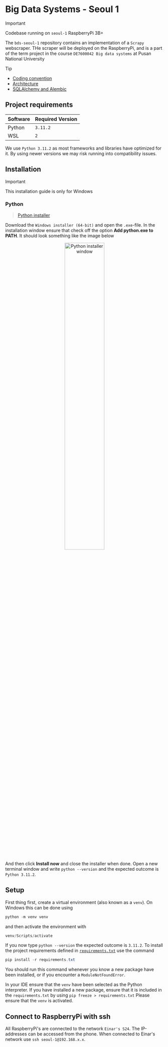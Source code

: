 # Big Data Systems - Seoul 1

> [!IMPORTANT]
> Codebase running on `seoul-1` RaspberryPi 3B+

The `bds-seoul-1` repository contains an implementation of a `Scrapy` webscraper. THe scraper will be deployed on the
RaspberryPi, and is a part of the term project in the course `DE7600042 Big data systems` at Pusan National University

> [!TIP]
> - [Coding convention](./docs/coding-convention.md)
> - [Architecture](./docs/architecture.md)
> - [SQLAlchemy and Alembic](./docs/database.md)

## Project requirements

| Software | Required Version |
|----------|------------------|
| Python   | `3.11.2`         |
| WSL      | `2`              |

We use `Python 3.11.2`  as most frameworks and libraries have optimized for it. By using newer
versions we may risk running into compatibility issues.

## Installation

> [!IMPORTANT]  
> This installation guide is only for Windows

### Python

> [Python installer](https://www.python.org/downloads/release/python-3112/)

Download the `Windows installer (64-bit)` and open the `.exe`-file. In the installation window ensure that check off the
option **Add python.exe to PATH**. It should look something like the image below

<div align="center">
  <img src="https://github.com/user-attachments/assets/ca85b102-c5ad-4716-a108-f79f1d065492" alt="Python installer window" width="50%">
</div>

And then click **Install now** and close the installer when done. Open a new terminal window and
write `python --version` and the expected outcome is `Python 3.11.2`.

## Setup

First thing first, create a virtual environment (also known as a `venv`). On Windows this can be done using

```powershell
python -m venv venv
```

and then activate the environment with

```powershell
venv/Scripts/activate
```

If you now type `python --version` the expected outcome is `3.11.2`. To install the project requirements defined in [
`requirements.txt`](requirements.txt) use the command

```powershell
pip install -r requirements.txt
```

You should run this command whenever you know a new package have been installed, or if you encounter a
`ModuleNotFoundError`.

In your IDE ensure that the `venv` have been selected as the Python interpreter. If you have installed a new package,
ensure that it is included in the `requirements.txt` by using `pip freeze > requirements.txt` Please ensure that the
`venv` is activated.

## Connect to RaspberryPi with ssh

All RaspberryPi's are connected to the network `Einar's S24`. The IP-addresses can be accessed from the phone. When
connected to Einar's network use `ssh seoul-1@192.168.x.x`.

